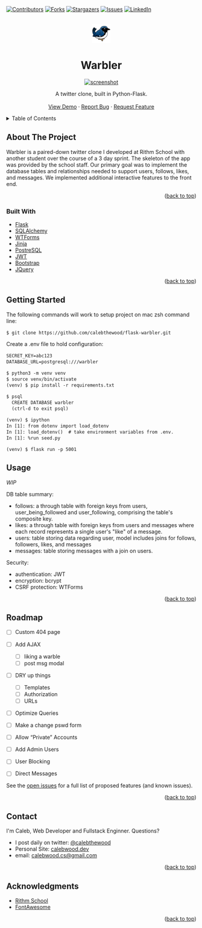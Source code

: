 <div id="top"></div>

<!-- https://www.markdownguide.org/basic-syntax/#reference-style-links
-->
[![Contributors][contributors-shield]][contributors-url]
[![Forks][forks-shield]][forks-url]
[![Stargazers][stars-shield]][stars-url]
[![Issues][issues-shield]][issues-url]
[![LinkedIn][linkedin-shield]][linkedin-url]



<!-- PROJECT LOGO -->
<br />
<div align="center">
<a href="https://github.com/calebthewood/flask-warbler">
    <img src="static/images/warbler-logo.png" alt="logo" width="50">
</a>

<h1 align="center">Warbler</h1>

<a href="https://github.com/calebthewood/flask-warbler">
    <img src="https://s3.us-west-1.amazonaws.com/pix.ly/warbler.png" alt="screenshot" width="500">
</a>

  <p align="center">
    A twitter clone, built in Python-Flask.
<br />
<br />
    <a href="https://r-warble.herokuapp.com/">View Demo</a>
    ·
    <a href="https://github.com/calebthewood/flask-warbler/issues">Report Bug</a>
    ·
    <a href="https://github.com/calebthewood/flask-warbler/issues">Request Feature</a>
  </p>
</div>



<!-- TABLE OF CONTENTS -->
<details>
  <summary>Table of Contents</summary>
  <ol>
    <li>
      <a href="#about-the-project">About The Project</a>
      <ul>
        <li><a href="#built-with">Built With</a></li>
      </ul>
    </li>
    <li>
      <a href="#getting-started">Getting Started</a>
    </li>
    <li><a href="#usage">Usage</a></li>
    <li><a href="#roadmap">Roadmap</a></li>
    <li><a href="#contact">Contact</a></li>
    <li><a href="#acknowledgments">Acknowledgments</a></li>
  </ol>
</details>


<!-- ABOUT THE PROJECT -->
## About The Project


Warbler is a paired-down twitter clone I developed at Rithm School with another student over the course of a 3 day sprint. The skeleton of the app was provided by the school staff. Our primary goal was to implement the database tables and relationships needed to support users, follows, likes, and messages. We implemented additional interactive features to the front end.


<p align="right">(<a href="#top">back to top</a>)</p>


### Built With

* [Flask](https://flask.palletsprojects.com/en/2.1.x/)
* [SQLAlchemy](https://www.sqlalchemy.org/)
* [WTForms](https://wtforms.readthedocs.io/en/3.0.x/)
* [Jinja](https://palletsprojects.com/p/jinja/)
* [PostreSQL](https://www.postgresql.org/)
* [JWT](https://jwt.io/)
* [Bootstrap](https://getbootstrap.com)
* [JQuery](https://jquery.com)


<p align="right">(<a href="#top">back to top</a>)</p>



<!-- GETTING STARTED -->
## Getting Started

The following commands will work to setup project on mac zsh command line:

```
$ git clone https://github.com/calebthewood/flask-warbler.git
```
Create a .env file to hold configuration:
```
SECRET_KEY=abc123
DATABASE_URL=postgresql:///warbler
```
```
$ python3 -m venv venv
$ source venv/bin/activate
(venv) $ pip install -r requirements.txt
```

```
$ psql
  CREATE DATABASE warbler
  (ctrl-d to exit psql)
```
```
(venv) $ ipython
In [1]: from dotenv import load_dotenv
In [1]: load_dotenv()  # take environment variables from .env.
In [1]: %run seed.py
```
```
(venv) $ flask run -p 5001
```


<!-- USAGE EXAMPLES -->
## Usage

*WIP*

DB table summary:
  - follows: a through table with foreign keys from users, user_being_followed and user_following, comprising the table's composite key.
  - likes: a through table with foreign keys from users and messages where each record represents a single user's "like" of a message.
  - users: table storing data regarding user, model includes joins for follows, followers, likes, and messages
  - messages: table storing messages with a join on users.


Security:
- authentication: JWT
- encryption: bcrypt
- CSRF protection: WTForms

<p align="right">(<a href="#top">back to top</a>)</p>



<!-- ROADMAP -->
## Roadmap

- [ ] Custom 404 page
- [ ] Add AJAX
    - [ ] liking a warble
    - [ ] post msg modal
- [ ] DRY up things
    - [ ] Templates
    - [ ] Authorization
    - [ ] URLs
- [ ] Optimize Queries
- [ ] Make a change pswd form
- [ ] Allow “Private” Accounts
- [ ] Add Admin Users
- [ ] User Blocking
- [ ] Direct Messages



See the [open issues](https://github.com/calebthewood/flask-warbler/issues) for a full list of proposed features (and known issues).

<p align="right">(<a href="#top">back to top</a>)</p>


<!-- CONTACT -->
## Contact

I'm Caleb, Web Developer and Fullstack Enginner. Questions?
- I post daily on twitter: [@calebthewood](https://twitter.com/calebthewood)
- Personal Site: [calebwood.dev](https://www.calebwood.dev/)
- email: calebwood.cs@gmail.com

<p align="right">(<a href="#top">back to top</a>)</p>



<!-- ACKNOWLEDGMENTS -->
## Acknowledgments

* [Rithm School](https://www.rithmschool.com/)
* [FontAwesome](https://fontawesome.com/v5)


<p align="right">(<a href="#top">back to top</a>)</p>



<!-- MARKDOWN LINKS & IMAGES -->
<!-- https://www.markdownguide.org/basic-syntax/#reference-style-links -->
[contributors-shield]: https://img.shields.io/github/contributors/calebthewood/flask-warbler.svg?style=for-the-badge
[contributors-url]: https://github.com/calebthewood/flask-warbler/graphs/contributors
[forks-shield]: https://img.shields.io/github/forks/calebthewood/flask-warbler.svg?style=for-the-badge
[forks-url]: https://github.com/calebthewood/flask-warbler/network/members
[stars-shield]: https://img.shields.io/github/stars/calebthewood/flask-warbler.svg?style=for-the-badge
[stars-url]: https://github.com/calebthewood/flask-warbler/stargazers
[issues-shield]: https://img.shields.io/github/issues/calebthewood/flask-warbler.svg?style=for-the-badge
[issues-url]: https://github.com/calebthewood/flask-warbler/issues
[license-shield]: https://img.shields.io/github/license/calebthewood/flask-warbler.svg?style=for-the-badge
[license-url]: https://github.com/calebthewood/flask-warbler/blob/master/LICENSE.txt
[linkedin-shield]: https://img.shields.io/badge/-LinkedIn-black.svg?style=for-the-badge&logo=linkedin&colorB=555
[linkedin-url]: https://linkedin.com/in/caleb-wood-440b37168
[product-screenshot]: https://s3.us-west-1.amazonaws.com/pix.ly/warbler.png
